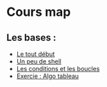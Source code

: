 # Cours map

## Les bases :

* [Le tout début](/basics)
* [Un peu de shell](/before-action)
* [Les conditions et les boucles](/condition-loop)
* [Exercie : Algo tableau](/array-algos)